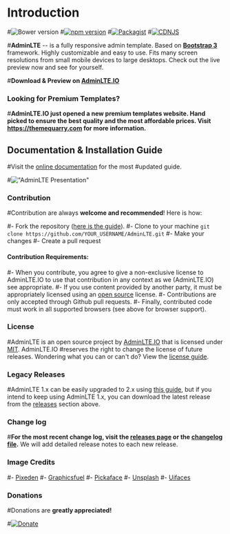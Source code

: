 Introduction
============

#![Bower version](https://img.shields.io/bower/v/adminlte.svg)
#[![npm version](https://img.shields.io/npm/v/admin-lte.svg)](https://www.npmjs.com/package/admin-lte)
#[![Packagist](https://img.shields.io/packagist/v/almasaeed2010/adminlte.svg)](https://packagist.org/packages/almasaeed2010/adminlte)
#[![CDNJS](https://img.shields.io/cdnjs/v/admin-lte.svg)](https://cdnjs.com/libraries/admin-lte)

#**AdminLTE** -- is a fully responsive admin template. Based on **[Bootstrap 3](https://github.com/twbs/bootstrap)** framework. Highly customizable and easy to use. Fits many screen resolutions from small mobile devices to large desktops. Check out the live preview now and see for yourself.

#**Download & Preview on [AdminLTE.IO](https://adminlte.io)**

### Looking for Premium Templates?
#**AdminLTE.IO just opened a new premium templates website. Hand picked to ensure the best quality and the most affordable prices. Visit https://themequarry.com for more information.**

## Documentation & Installation Guide
#Visit the [online documentation](https://adminlte.io/docs) for the most
#updated guide.

#!["AdminLTE Presentation"](https://adminlte.io/AdminLTE2.png "AdminLTE Presentation")

### Contribution
#Contribution are always **welcome and recommended**! Here is how:

#- Fork the repository ([here is the guide](https://help.github.com/articles/fork-a-repo/)).
#- Clone to your machine ```git clone https://github.com/YOUR_USERNAME/AdminLTE.git```
#- Make your changes
#- Create a pull request

#### Contribution Requirements:

#- When you contribute, you agree to give a non-exclusive license to AdminLTE.IO to use that contribution in any context as we (AdminLTE.IO) see appropriate.
#- If you use content provided by another party, it must be appropriately licensed using an [open source](http://opensource.org/licenses) license.
#- Contributions are only accepted through Github pull requests.
#- Finally, contributed code must work in all supported browsers (see above for browser support).

### License
#AdminLTE is an open source project by [AdminLTE.IO](https://adminlte.io) that is licensed under [MIT](http://opensource.org/licenses/MIT). AdminLTE.IO
#reserves the right to change the license of future releases. Wondering what you can or can't do? View the [license guide](https://adminlte.io/docs/license).

### Legacy Releases
#AdminLTE 1.x can be easily upgraded to 2.x using [this guide](https://adminlte.io/themes/AdminLTE/documentation/index.html#upgrade), but if you intend to keep using AdminLTE 1.x, you can download the latest release from the [releases](https://github.com/almasaeed2010/AdminLTE/releases) section above.

### Change log
#**For the most recent change log, visit the [releases page](https://github.com/almasaeed2010/AdminLTE/releases) or the [changelog file](https://github.com/almasaeed2010/AdminLTE/blob/master/changelog.md).** We will add detailed release notes to each new release. 

### Image Credits
#- [Pixeden](http://www.pixeden.com/psd-web-elements/flat-responsive-showcase-psd)
#- [Graphicsfuel](http://www.graphicsfuel.com/2013/02/13-high-resolution-blur-backgrounds/)
#- [Pickaface](http://pickaface.net/)
#- [Unsplash](https://unsplash.com/)
#- [Uifaces](http://uifaces.com/)

### Donations
#Donations are **greatly appreciated!**

#[![Donate](https://www.paypalobjects.com/en_US/i/btn/btn_donateCC_LG.gif "AdminLTE Presentation")](https://www.paypal.com/cgi-bin/webscr?cmd=_s-xclick&hosted_button_id=629XCUSXBHCBC "Donate")
